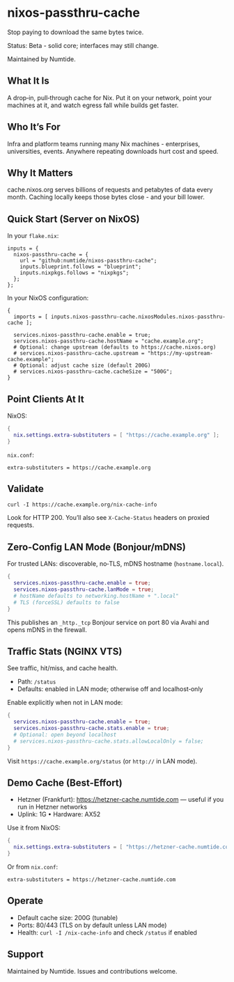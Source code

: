 # nixos-passthru-cache

Stop paying to download the same bytes twice.

Status: Beta - solid core; interfaces may still change.

Maintained by Numtide.

## What It Is

A drop‑in, pull‑through cache for Nix. Put it on your network, point your machines at it, and watch egress fall while builds get faster.

## Who It’s For

Infra and platform teams running many Nix machines - enterprises, universities, events. Anywhere repeating downloads hurt cost and speed.

## Why It Matters

cache.nixos.org serves billions of requests and petabytes of data every month. Caching locally keeps those bytes close - and your bill lower.

## Quick Start (Server on NixOS)

In your `flake.nix`:

```
inputs = {
  nixos-passthru-cache = {
    url = "github:numtide/nixos-passthru-cache";
    inputs.blueprint.follows = "blueprint";
    inputs.nixpkgs.follows = "nixpkgs";
  };
};
```

In your NixOS configuration:

```
{
  imports = [ inputs.nixos-passthru-cache.nixosModules.nixos-passthru-cache ];

  services.nixos-passthru-cache.enable = true;
  services.nixos-passthru-cache.hostName = "cache.example.org";
  # Optional: change upstream (defaults to https://cache.nixos.org)
  # services.nixos-passthru-cache.upstream = "https://my-upstream-cache.example";
  # Optional: adjust cache size (default 200G)
  # services.nixos-passthru-cache.cacheSize = "500G";
}
```

## Point Clients At It

NixOS:

```nix
{
  nix.settings.extra-substituters = [ "https://cache.example.org" ];
}
```

`nix.conf`:

```
extra-substituters = https://cache.example.org
```

## Validate

```
curl -I https://cache.example.org/nix-cache-info
```

Look for HTTP 200. You’ll also see `X-Cache-Status` headers on proxied requests.

## Zero‑Config LAN Mode (Bonjour/mDNS)

For trusted LANs: discoverable, no‑TLS, mDNS hostname (`hostname.local`).

```nix
{
  services.nixos-passthru-cache.enable = true;
  services.nixos-passthru-cache.lanMode = true;
  # hostName defaults to networking.hostName + ".local"
  # TLS (forceSSL) defaults to false
}
```

This publishes an `_http._tcp` Bonjour service on port 80 via Avahi and opens mDNS in the firewall.

## Traffic Stats (NGINX VTS)

See traffic, hit/miss, and cache health.

- Path: `/status`
- Defaults: enabled in LAN mode; otherwise off and localhost‑only

Enable explicitly when not in LAN mode:

```nix
{
  services.nixos-passthru-cache.enable = true;
  services.nixos-passthru-cache.stats.enable = true;
  # Optional: open beyond localhost
  # services.nixos-passthru-cache.stats.allowLocalOnly = false;
}
```

Visit `https://cache.example.org/status` (or `http://` in LAN mode).

## Demo Cache (Best‑Effort)

- Hetzner (Frankfurt): https://hetzner-cache.numtide.com — useful if you run in Hetzner networks
- Uplink: 1G • Hardware: AX52

Use it from NixOS:

```nix
{
  nix.settings.extra-substituters = [ "https://hetzner-cache.numtide.com" ];
}
```

Or from `nix.conf`:

```
extra-substituters = https://hetzner-cache.numtide.com
```

## Operate

- Default cache size: 200G (tunable)
- Ports: 80/443 (TLS on by default unless LAN mode)
- Health: `curl -I /nix-cache-info` and check `/status` if enabled

## Support

Maintained by Numtide. Issues and contributions welcome.

